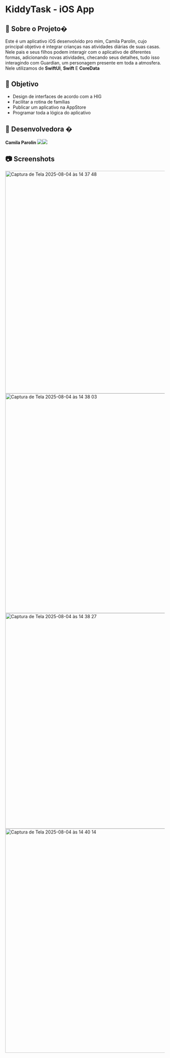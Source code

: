# KiddyTask - iOS App

## 🔎 Sobre o Projeto�
Este é um aplicativo iOS desenvolvido pro mim, Camila Parolin, cujo principal objetivo é integrar crianças nas atividades diárias de suas casas. Nele pais e seus filhos podem interagir com o aplicativo de diferentes formas, adicionando novas atividades, checando seus detalhes, tudo isso interagindo com Guardian, um personagem presente em toda a atmosfera. Nele utilizamos de **SwiftUI**, **Swift** E **CoreData**

## 🎯 Objetivo 
- Design de interfaces de acordo com a HIG
- Facilitar a rotina de famílias
- Publicar um aplicativo na AppStore
- Programar toda a lógica do aplicativo

## 👤 Desenvolvedora �

<b> Camila Parolin </b> <a href="https://www.linkedin.com/in/camila-parolin-70a437333"><img src="https://img.shields.io/badge/LinkedIn-0077B5?style=for-the-badge&logo=linkedin&logoColor=white"/></a><a href="https://github.com/cparolin"><img src="https://img.shields.io/badge/GitHub-100000?style=for-the-badge&logo=github&logoColor=white"/></a> 

## 📷 Screenshots 
<img width="580" height="701" alt="Captura de Tela 2025-08-04 às 14 37 48" src="https://github.com/user-attachments/assets/e295c994-9128-4335-a7d2-095637c1a7f4" />
<img width="569" height="692" alt="Captura de Tela 2025-08-04 às 14 38 03" src="https://github.com/user-attachments/assets/4ed81538-0894-4a4f-927c-1d8f1243398e" />
<img width="583" height="679" alt="Captura de Tela 2025-08-04 às 14 38 27" src="https://github.com/user-attachments/assets/6d3760e4-2b9d-4fca-9750-4225711eb14c" />
<img width="688" height="706" alt="Captura de Tela 2025-08-04 às 14 40 14" src="https://github.com/user-attachments/assets/db3c3b0c-5085-4998-ad4b-ac8c87add57c" />
